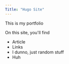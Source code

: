 ```yaml
---
Title: "Hugo Site"
---
```


This is my portfolio

On this site, you'll find

- Article
- Links
- I dunno, just random stuff
- Huh
